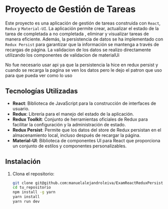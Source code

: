 # Proyecto de Gestión de Tareas

Este proyecto es una aplicación de gestión de tareas construida con `React`, `Redux` y `Material-UI`. La aplicación permite crear, actualizar el estado de la tarea de completada a no completada , eliminar y visualizar tareas de manera eficiente. Además, la persistencia de datos se ha implementado con `Redux Persist` para garantizar que la información se mantenga a través de recargas de página.
La validacion de los datos se realizo directamente utilizando los componentes de validacion de materialUi

No fue necesario usar api ya que la persistencia la hice en redux persist y cuando se recarga la pagina se ven los datos pero le dejo el patron que uso para que pueda ver como lo uso


## Tecnologías Utilizadas

- **React**: Biblioteca de JavaScript para la construcción de interfaces de usuario.
- **Redux**: Librería para el manejo del estado de la aplicación.
- **Redux Toolkit**: Conjunto de herramientas oficiales de Redux para facilitar la configuración y la administración de estado.
- **Redux Persist**: Permite que los datos del store de Redux persistan en el almacenamiento local, incluso después de recargar la página.
- **Material-UI**: Biblioteca de componentes UI para React que proporciona un conjunto de estilos y componentes personalizables.

## Instalación

1. Clona el repositorio:

   ```bash
   git clone git@github.com:manuelalejandroleiva/ExamReactReduxPersist.git
   cd tu_repositorio
   npm install -g yarn 
   yarn install 
   yarn run dev

